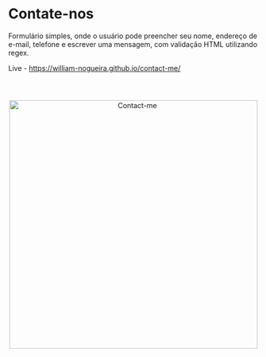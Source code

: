 # Contate-nos
Formulário simples, onde o usuário pode preencher seu nome, endereço de e-mail, telefone e escrever uma mensagem, com validação HTML utilizando regex.

Live - https://william-nogueira.github.io/contact-me/


#
<br>
<div align="center">
<img alt="Contact-me" width="500px" src="https://i.ibb.co/PZkfYRH/contact-us.png"/>
</div>


